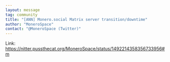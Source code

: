 ```yaml
---
layout: message
tag: community
title: "[ANN] Monero.social Matrix server transition/downtime"
author: "MoneroSpace"	
contact: "@MoneroSpace (Twitter)"
---
```


Link: https://nitter.pussthecat.org/MoneroSpace/status/1492214358356733956#m
